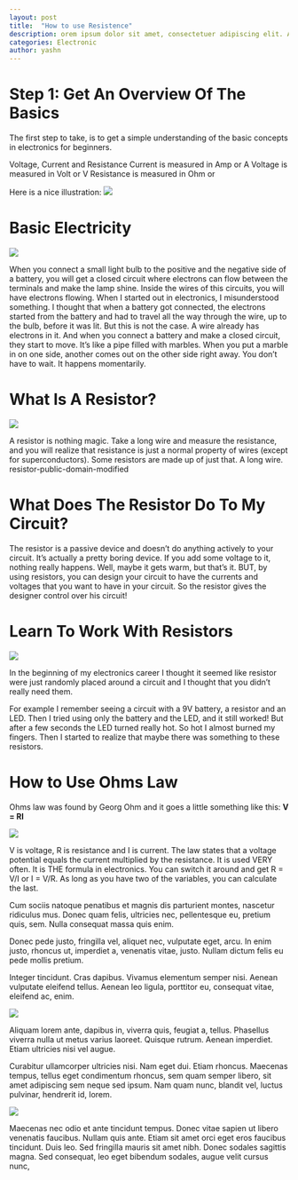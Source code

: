 ```yaml
---
layout: post
title:  "How to use Resistence"
description: orem ipsum dolor sit amet, consectetuer adipiscing elit. Aenean commodo ligula eget dolor. Aenean massa. Cum sociis natoque penatibus et magnis dis parturient montes, nascetur ridiculus mus. 
categories: Electronic
author: yashn
---
```


# Step 1: Get An Overview Of The Basics

The first step to take, is to get a simple understanding of the basic concepts in electronics for beginners.

Voltage, Current and Resistance
 Current is measured in Amp or A
 Voltage is measured in Volt or V
 Resistance is measured in Ohm or 


Here is a nice illustration:
![]({{site.baseurl}}/images/Ohms-law-cartoon-cropped.jpg)


# Basic Electricity

![]({{site.baseurl}}/images/bulb-battery-105x300.png)

When you connect a small light bulb to the positive and the negative side of a battery, you will get a closed circuit where electrons can flow between the terminals and make the lamp shine. Inside the wires of this circuits, you will have electrons flowing.
When I started out in electronics, I misunderstood something. I thought that when a battery got connected, the electrons started from the battery and had to travel all the way through the wire, up to the bulb, before it was lit. But this is not the case.
A wire already has electrons in it. And when you connect a battery and make a closed circuit, they start to move. It’s like a pipe filled with marbles. When you put a marble in on one side, another comes out on the other side right away. You don’t have to wait. It happens momentarily.



# What Is A Resistor?

![]({{site.baseurl}}/images/resistor-public-domain-modified.jpg)

A resistor is nothing magic. Take a long wire and measure the resistance, and you will realize that resistance is just a normal property of wires (except for superconductors).
Some resistors are made up of just that. A long wire.
resistor-public-domain-modified


# What Does The Resistor Do To My Circuit?

The resistor is a passive device and doesn’t do anything actively to your circuit.
It’s actually a pretty boring device. If you add some voltage to it, nothing really happens. Well, maybe it gets warm, but that’s it.
BUT, by using resistors, you can design your circuit to have the currents and voltages that you want to have in your circuit.
So the resistor gives the designer control over his circuit!


# Learn To Work With Resistors

![]({{site.baseurl}}/images/current-limiting-resistor-with-led.png)

In the beginning of my electronics career I thought it seemed like resistor were just randomly placed around a circuit and I thought that you didn’t really need them.

For example I remember seeing a circuit with a 9V battery, a resistor and an LED. Then I tried using only the battery and the LED, and it still worked!
But after a few seconds the LED turned really hot. So hot I almost burned my fingers. Then I started to realize that maybe there was something to these resistors.


# How to Use Ohms Law

Ohms law was found by Georg Ohm and it goes a little something like this:
**V = RI**

![]({{site.baseurl}}/images/simple-circuit-1.png)

V is voltage, R is resistance and I is current.
The law states that a voltage potential equals the current multiplied by the resistance.
It is used VERY often. It is THE formula in electronics.
You can switch it around and get R = V/I or I = V/R. As long as you have two of the variables, you can calculate the last.








Cum sociis natoque penatibus et magnis dis parturient montes, nascetur ridiculus mus. Donec quam felis, ultricies nec, pellentesque eu, pretium quis, sem. Nulla consequat massa quis enim.

Donec pede justo, fringilla vel, aliquet nec, vulputate eget, arcu. In enim justo, rhoncus ut, imperdiet a, venenatis vitae, justo. Nullam dictum felis eu pede mollis pretium.

Integer tincidunt. Cras dapibus. Vivamus elementum semper nisi. Aenean vulputate eleifend tellus. Aenean leo ligula, porttitor eu, consequat vitae, eleifend ac, enim.

![]({{site.baseurl}}/images/lost-8.jpg)

Aliquam lorem ante, dapibus in, viverra quis, feugiat a, tellus. Phasellus viverra nulla ut metus varius laoreet. Quisque rutrum. Aenean imperdiet. Etiam ultricies nisi vel augue.

Curabitur ullamcorper ultricies nisi. Nam eget dui. Etiam rhoncus. Maecenas tempus, tellus eget condimentum rhoncus, sem quam semper libero, sit amet adipiscing sem neque sed ipsum. Nam quam nunc, blandit vel, luctus pulvinar, hendrerit id, lorem.


![]({{site.baseurl}}/images/lost-5.jpg)

Maecenas nec odio et ante tincidunt tempus. Donec vitae sapien ut libero venenatis faucibus. Nullam quis ante. Etiam sit amet orci eget eros faucibus tincidunt. Duis leo. Sed fringilla mauris sit amet nibh. Donec sodales sagittis magna. Sed consequat, leo eget bibendum sodales, augue velit cursus nunc,
